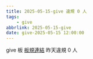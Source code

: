 ```yaml
---
title: 2025-05-15-give 違規 0 人
tags:
    - give
abbrlink: 2025-05-15-give
date: give-2025-05-15 12:00:00
---
```

give 板 [板規連結](https://www.ptt.cc/bbs/give/M.1612495900.A.C32.html)
昨天違規 0 人
